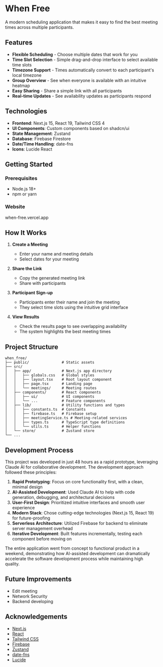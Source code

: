 # When Free

A modern scheduling application that makes it easy to find the best meeting times across multiple participants.

## Features

- **Flexible Scheduling** - Choose multiple dates that work for you
- **Time Slot Selection** - Simple drag-and-drop interface to select available time slots
- **Timezone Support** - Times automatically convert to each participant's local timezone
- **Group Overview** - See when everyone is available with an intuitive heatmap
- **Easy Sharing** - Share a simple link with all participants
- **Real-time Updates** - See availability updates as participants respond

## Technologies

- **Frontend**: Next.js 15, React 19, Tailwind CSS 4
- **UI Components**: Custom components based on shadcn/ui
- **State Management**: Zustand
- **Database**: Firebase Firestore
- **Date/Time Handling**: date-fns
- **Icons**: Lucide React

## Getting Started

### Prerequisites

- Node.js 18+ 
- npm or yarn

### Website

when-free.vercel.app

## How It Works

1. **Create a Meeting**
   - Enter your name and meeting details
   - Select dates for your meeting
   
2. **Share the Link**
   - Copy the generated meeting link
   - Share with participants

3. **Participant Sign-up**
   - Participants enter their name and join the meeting
   - They select time slots using the intuitive grid interface

4. **View Results**
   - Check the results page to see overlapping availability
   - The system highlights the best meeting times

## Project Structure

```
when_free/
├── public/               # Static assets
├── src/
│   ├── app/              # Next.js app directory
│   │   ├── globals.css   # Global styles
│   │   ├── layout.tsx    # Root layout component
│   │   ├── page.tsx      # Landing page
│   │   └── meetings/     # Meeting routes
│   ├── components/       # React components
│   │   ├── ui/           # UI components
│   │   └── ...           # Feature components
│   ├── lib/              # Utility functions and types
│   │   ├── constants.ts  # Constants
│   │   ├── firebase.ts   # Firebase setup
│   │   ├── meetingService.ts # Meeting-related services
│   │   ├── types.ts      # TypeScript type definitions
│   │   └── utils.ts      # Helper functions
│   └── store/            # Zustand store
└── ...
```

## Development Process

This project was developed in just 48 hours as a rapid prototype, leveraging Claude AI for collaborative development. The development approach followed these principles:

1. **Rapid Prototyping**: Focus on core functionality first, with a clean, minimal design
2. **AI-Assisted Development**: Used Claude AI to help with code generation, debugging, and architectural decisions
3. **User-First Design**: Prioritized intuitive interfaces and smooth user experience
4. **Modern Stack**: Chose cutting-edge technologies (Next.js 15, React 19) for future-proofing
5. **Serverless Architecture**: Utilized Firebase for backend to eliminate server management overhead
6. **Iterative Development**: Built features incrementally, testing each component before moving on

The entire application went from concept to functional product in a weekend, demonstrating how AI-assisted development can dramatically accelerate the software development process while maintaining high quality.

## Future Improvements

- Edit meeting
- Network Security
- Backend developing

## Acknowledgements

- [Next.js](https://nextjs.org/)
- [React](https://reactjs.org/)
- [Tailwind CSS](https://tailwindcss.com/)
- [Firebase](https://firebase.google.com/)
- [Zustand](https://github.com/pmndrs/zustand)
- [date-fns](https://date-fns.org/)
- [Lucide](https://lucide.dev/)